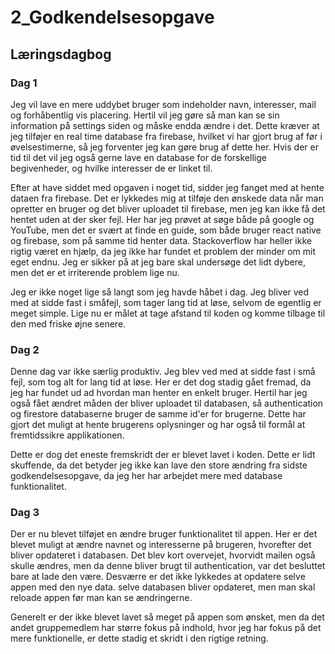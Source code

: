 # 2_Godkendelsesopgave


## Læringsdagbog  

### Dag 1
Jeg vil lave en mere uddybet bruger som indeholder navn, interesser, mail og forhåbentlig vis placering. Hertil vil jeg gøre så man kan se sin information på settings siden og måske endda ændre i det. Dette kræver at jeg tilføjer en real time database fra firebase, hvilket vi har gjort brug af før i øvelsestimerne, så jeg forventer jeg kan gøre brug af dette her. Hvis der er tid til det vil jeg også gerne lave en database for de forskellige begivenheder, og hvilke interesser de er linket til. 

Efter at  have siddet med opgaven i noget tid, sidder jeg fanget med at hente dataen fra firebase. Det er lykkedes mig at tilføje den ønskede data når man opretter en bruger og det bliver uploadet til firebase, men jeg kan ikke få det hentet uden at der sker fejl. Her har jeg prøvet at søge både på google og YouTube, men det er svært at finde en guide, som både bruger react native og firebase, som på samme tid henter data. Stackoverflow har heller ikke rigtig været en hjælp, da jeg ikke har fundet et problem der minder om mit eget endnu. Jeg er sikker på at jeg bare skal undersøge det lidt dybere, men det er et irriterende problem lige nu. 

Jeg er ikke noget lige så langt som jeg havde håbet i dag. Jeg bliver ved med at sidde fast i småfejl, som tager lang tid at løse, selvom de egentlig er meget simple. Lige nu er målet at tage afstand til koden og komme tilbage til den med friske øjne senere. 

### Dag 2
Denne dag var ikke særlig produktiv. Jeg blev ved med at sidde fast i små fejl, som tog alt for lang tid at løse. Her er det dog stadig gået fremad, da jeg har fundet ud ad hvordan man henter en enkelt bruger. Hertil har jeg også fået ændret måden der bliver uploadet til databasen, så authentication og firestore databaserne bruger de samme id'er for brugerne. Dette har gjort det muligt at hente brugerens oplysninger og har også til formål at fremtidssikre applikationen. 

Dette er dog det eneste fremskridt der er blevet lavet i koden. Dette er lidt skuffende, da det betyder jeg ikke kan lave den store ændring fra sidste godkendelsesopgave, da jeg her har arbejdet mere med database funktionalitet. 

### Dag 3
Der er nu blevet tilføjet en ændre bruger funktionalitet til appen. Her er det blevet muligt at ændre navnet og interesserne på brugeren, hvorefter det bliver opdateret i databasen. Det blev kort overvejet, hvorvidt mailen også skulle ændres, men da denne bliver brugt til authentication, var det besluttet bare at lade den være. Desværre er det ikke lykkedes at opdatere selve appen med den nye data. selve databasen bliver opdateret, men man skal reloade appen før man kan se ændringerne. 

Generelt er der ikke blevet lavet så meget på appen som ønsket, men da det andet gruppemedlem har større fokus på indhold, hvor jeg har fokus på det mere funktionelle, er dette stadig et skridt i den rigtige retning. 
